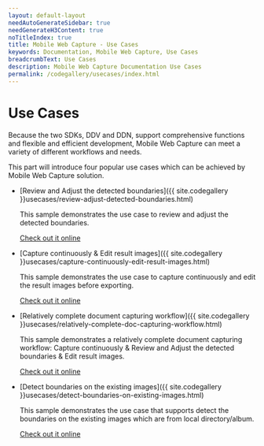 ```yaml
---
layout: default-layout
needAutoGenerateSidebar: true
needGenerateH3Content: true
noTitleIndex: true
title: Mobile Web Capture - Use Cases
keywords: Documentation, Mobile Web Capture, Use Cases
breadcrumbText: Use Cases
description: Mobile Web Capture Documentation Use Cases 
permalink: /codegallery/usecases/index.html
---
```


# Use Cases

Because the two SDKs, DDV and DDN, support comprehensive functions and flexible and efficient development, Mobile Web Capture can meet a variety of different workflows and needs. 

This part will introduce four popular use cases which can be achieved by Mobile Web Capture solution.

- [Review and Adjust the detected boundaries]({{ site.codegallery }}usecases/review-adjust-detected-boundaries.html)

    This sample demonstrates the use case to review and adjust the detected boundaries.

    [Check out it online](https://dynamsoft.github.io/DocWebCapture-MobileCam/samples/review-adjust-detected-boundaries/)

- [Capture continuously & Edit result images]({{ site.codegallery }}usecases/capture-continuously-edit-result-images.html)

    This sample demonstrates the use case to capture continuously and edit the result images before exporting.

    [Check out it online](https://dynamsoft.github.io/DocWebCapture-MobileCam/samples/capture-continuously-edit-result-images/)

- [Relatively complete document capturing workflow]({{ site.codegallery }}usecases/relatively-complete-doc-capturing-workflow.html)

    This sample demonstrates a relatively complete document capturing workflow: Capture continuously & Review and Adjust the detected boundaries & Edit result images.

    [Check out it online](https://dynamsoft.github.io/DocWebCapture-MobileCam/samples/relatively-complete-doc-capturing-workflow/)

- [Detect boundaries on the existing images]({{ site.codegallery }}usecases/detect-boundaries-on-existing-images.html)

    This sample demonstrates the use case that supports detect the boundaries on the existing images which are from local directory/album. 

    [Check out it online](https://dynamsoft.github.io/DocWebCapture-MobileCam/samples/detect-boundaries-on-existing-images/)